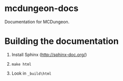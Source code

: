 mcdungeon-docs
==============

Documentation for MCDungeon.

Building the documentation
==========================

1. Install Sphinx (http://sphinx-doc.org/)

2. ``make html``

3. Look in ``_build\html``
